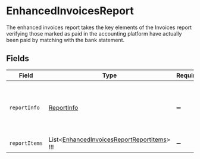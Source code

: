 # EnhancedInvoicesReport

The enhanced invoices report takes the key elements of the Invoices report verifying those marked as paid in the accounting platform have actually been paid by matching with the bank statement.


## Fields

| Field                                                                                                     | Type                                                                                                      | Required                                                                                                  | Description                                                                                               |
| --------------------------------------------------------------------------------------------------------- | --------------------------------------------------------------------------------------------------------- | --------------------------------------------------------------------------------------------------------- | --------------------------------------------------------------------------------------------------------- |
| `reportInfo`                                                                                              | [ReportInfo](../../Models/Shared/ReportInfo.md)                                                           | :heavy_minus_sign:                                                                                        | Report additional information, which is specific to Assess reports                                        |
| `reportItems`                                                                                             | List<[EnhancedInvoicesReportReportItems](../../Models/Shared/EnhancedInvoicesReportReportItems.md)>   !!! | :heavy_minus_sign:                                                                                        | N/A                                                                                                       |